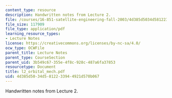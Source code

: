```yaml
---
content_type: resource
description: Handwritten notes from Lecture 2.
file: /courses/16-851-satellite-engineering-fall-2003/4d385d5034d5812233944921d570b067_l2_orbital_mech.pdf
file_size: 117909
file_type: application/pdf
learning_resource_types:
- Lecture Notes
license: https://creativecommons.org/licenses/by-nc-sa/4.0/
ocw_type: OCWFile
parent_title: Lecture Notes
parent_type: CourseSection
parent_uid: 3b549c67-355e-4f8c-928c-487a6fa37853
resourcetype: Document
title: l2_orbital_mech.pdf
uid: 4d385d50-34d5-8122-3394-4921d570b067
---
```

Handwritten notes from Lecture 2.